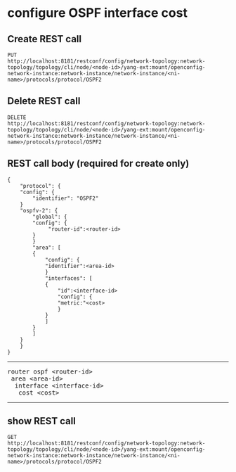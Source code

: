 # configure OSPF interface cost

## Create REST call

```
PUT
http://localhost:8181/restconf/config/network-topology:network-topology/topology/cli/node/<node-id>/yang-ext:mount/openconfig-network-instance:network-instance/network-instance/<ni-name>/protocols/protocol/OSPF2
```
## Delete REST call

```
DELETE
http://localhost:8181/restconf/config/network-topology:network-topology/topology/cli/node/<node-id>/yang-ext:mount/openconfig-network-instance:network-instance/network-instance/<ni-name>/protocols/protocol/OSPF2
```

## REST call body (required for create only)

```
{
    "protocol": {
	"config": {
	    "identifier": "OSPF2"
	}
	"ospfv-2": {
	    "global": {
		"config": {
		     "router-id":<router-id>
		}
	    }
	    "area": [
		{
		    "config": {
			"identifier":<area-id>
		    }
		    "interfaces": [
			{
			    "id":<interface-id>
			    "config": {
				"metric:"<cost>
			    }
			}
		    ]
		}
	    ]
	}
    }
}
```


---

<pre>
router ospf &lt;router-id&gt;
 area &lt;area-id&gt;
  interface &lt;interface-id&gt;
   cost &lt;cost&gt;
</pre>

---

## show REST call

```
GET
http://localhost:8181/restconf/config/network-topology:network-topology/topology/cli/node/<node-id>/yang-ext:mount/openconfig-network-instance:network-instance/network-instance/<ni-name>/protocols/protocol/OSPF2
```





